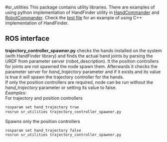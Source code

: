 #sr_utilities
This package contains utility libraries.
There are examples of using python implementation of HandFinder utility in [HandCommander](../sr_robot_commander/doc/tutorial/HandCommander.md) and [RobotCommander](../sr_robot_commander/doc/tutorial/RobotCommander.md).
Check the [test file](test/test_hand_finder.cpp) for an example of using C++ implementation of HandFinder.

## ROS interface
**trajectory_controller_spawner.py** checks the hands installed on the system (with HandFinder library) and finds the actual hand joints by parsing the URDF from parameter server (robot_description). It the position controllers for joints are not spawned the node spawn them. Afterwards it checks the parameter server for *hand_trajectory* parameter and if it exists and its value is true it will spawn the trajectory controller for the hands.   
If only the position controllers are required, node can be run without the *hand_trajectory* parameter or setting its value to false.  
*Examples:*  
For trajectory and position controllers  
```bash
rosparam set hand_trajectory true
rosrun sr_utilities trajectory_controller_spawner.py
``` 
Spawns only the position controllers  
```bash
rosparam set hand_trajectory false
rosrun sr_utilities trajectory_controller_spawner.py
```